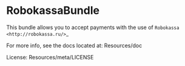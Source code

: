 RobokassaBundle
===============

This bundle allows you to accept payments with the use of `Robokassa <http://robokassa.ru/>`_

For more info, see the docs located at:
Resources/doc

License:
Resources/meta/LICENSE